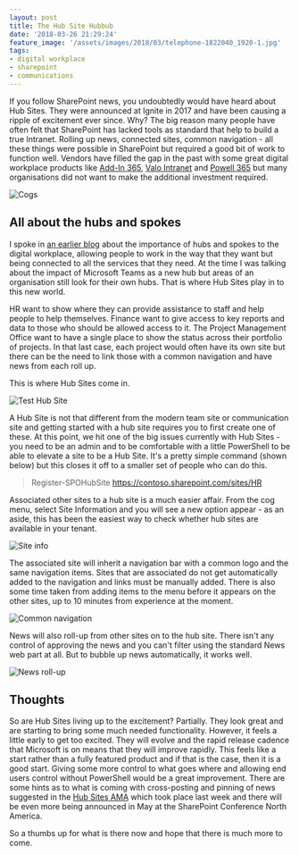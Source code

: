 ```yaml
---
layout: post
title: The Hub Site Hubbub
date: '2018-03-26 21:29:24'
feature_image: '/assets/images/2018/03/telephone-1822040_1920-1.jpg'
tags:
- digital workplace
- sharepoint
- communications
---
```


If you follow SharePoint news, you undoubtedly would have heard about Hub Sites. They were announced at Ignite in 2017 and have been causing a ripple of excitement ever since. Why? The big reason many people have often felt that SharePoint has lacked tools as standard that help to build a true Intranet. Rolling up news, connected sites, common navigation - all these things were possible in SharePoint but required a good bit of work to function well. Vendors have filled the gap in the past with some great digital workplace products like [Add-In 365](https://www.addin365.com/), [Valo Intranet](https://www.valointranet.com/) and [Powell 365](https://www.powell-365.com/en/) but many organisations did not want to make the additional investment required.

![Cogs](/assets/images/2017/03/cogs.jpg)

## All about the hubs and spokes

I spoke in [an earlier blog](https://www.mcd79.com/here-is-why-microsoft-teams-is-vital-to-cut-down-a-cacophony-of-collaboration-tools-2/) about the importance of hubs and spokes to the digital workplace, allowing people to work in the way that they want but being connected to all the services that they need. At the time I was talking about the impact of Microsoft Teams as a new hub but areas of an organisation still look for their own hubs. That is where Hub Sites play in to this new world. 

HR want to show where they can provide assistance to staff and help people to help themselves. Finance want to give access to key reports and data to those who should be allowed access to it. The Project Management Office want to have a single place to show the status across their portfolio of projects. In that last case, each project would often have its own site but there can be the need to link those with a common navigation and have news from each roll up.

This is where Hub Sites come in.

![Test Hub Site](/assets/images/2018/03/Test-Hub-Site-1.PNG)

A Hub Site is not that different from the modern team site or communication site and getting started with a hub site requires you to first create one of these. At this point, we hit one of the big issues currently with Hub Sites - you need to be an admin and to be comfortable with a little PowerShell to be able to elevate a site to be a Hub Site. It's a pretty simple command (shown below) but this closes it off to a smaller set of people who can do this.

>Register-SPOHubSite https://contoso.sharepoint.com/sites/HR

Associated other sites to a hub site is a much easier affair. From the cog menu, select Site Information and you will see a new option appear - as an aside, this has been the easiest way to check whether hub sites are available in your tenant.

![Site info](/assets/images/2018/03/Site-info.PNG)

The associated site will inherit a navigation bar with a common logo and the same navigation items. Sites that are associated do not get automatically added to the navigation and links must be manually added. There is also some time taken from adding items to the menu before it appears on the other sites, up to 10 minutes from experience at the moment.

![Common navigation](/assets/images/2018/03/Common-navigation-1.PNG)

News will also roll-up from other sites on to the hub site. There isn't any control of approving the news and you can't filter using the standard News web part at all. But to bubble up news automatically, it works well.

![News roll-up](/assets/images/2018/03/news-roll-up.PNG)

## Thoughts

So are Hub Sites living up to the excitement? Partially. They look great and are starting to bring some much needed functionality. However, it feels a little early to get too excited. They will evolve and the rapid release cadence that Microsoft is on means that they will improve rapidly. This feels like a start rather than a fully featured product and if that is the case, then it is a good start. Giving some more control to what goes where and allowing end users control without PowerShell would be a great improvement. There are some hints as to what is coming with cross-posting and pinning of news suggested in the [Hub Sites AMA](https://techcommunity.microsoft.com/t5/SharePoint-AMA/bd-p/SharePointAMA) which took place last week and there will be even more being announced in May at the SharePoint Conference North America. 

So a thumbs up for what is there now and hope that there is much more to come.